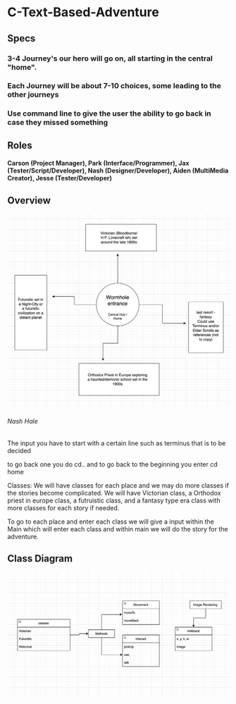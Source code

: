 # C-Text-Based-Adventure

## Specs

### 3-4 Journey's our hero will go on, all starting in the central "home". 

### Each Journey will be about 7-10 choices, some leading to the other journeys

### Use command line to give the user the ability to go back in case they missed something

## Roles
#### Carson (Project Manager), Park (Interface/Programmer), Jax (Tester/Script/Developer), Nash (Designer/Developer), Aiden (MultiMedia Creator), Jesse (Tester/Developer)

## Overview

![overview](https://github.com/DaCandyCorn/C-Text-Based-Adventure/blob/main/images/overview1stDraft.png)

###### Nash Hale

The input you have to start with a certain line such as terminus that is to be decided

to go back one you do cd.. and to go back to the beginning you enter cd home

Classes: We will have classes for each place and we may do more classes if the stories become complicated. We will have Victorian class, a Orthodox priest in europe class, a futruistic class, and a fantasy type era class with more classes for each story if needed. 

To go to each place and enter each class we will give a input within the Main which will enter each class and within main we will do the story for the adventure. 

## Class Diagram

![classDiagram](https://github.com/DaCandyCorn/C-Text-Based-Adventure/blob/main/images/classDiagram.png)
 
